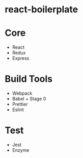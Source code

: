# react-boilerplate

# Core

- React
- Redux
- Express

# Build Tools

- Webpack
- Babel + Stage 0
- Prettier
- Eslint

# Test

- Jest
- Enzyme
